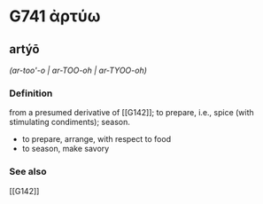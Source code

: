 # G741 ἀρτύω

## artýō

_(ar-too'-o | ar-TOO-oh | ar-TYOO-oh)_

### Definition

from a presumed derivative of [[G142]]; to prepare, i.e., spice (with stimulating condiments); season.

- to prepare, arrange, with respect to food
- to season, make savory

### See also

[[G142]]

